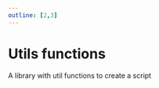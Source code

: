 ```yaml
---
outline: [2,3]
---
```

# Utils functions <BadgeShared/>

A library with util functions to create a script

<!--@include: ./autodoc/autodoc_shared_functions.md-->